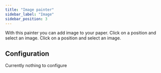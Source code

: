 ```yaml
---
title: "Image painter"
sidebar_label: "Image"
sidebar_position: 3
---
```


With this painter you can add image to your paper. Click on a position and select an image. Click on a position and select an image.

## Configuration

Currently nothing to configure
